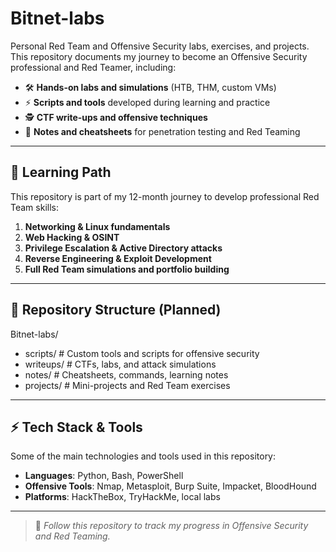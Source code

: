 # Bitnet-labs

Personal Red Team and Offensive Security labs, exercises, and projects.  
This repository documents my journey to become an Offensive Security professional and Red Teamer, including:

- 🛠 **Hands-on labs and simulations** (HTB, THM, custom VMs)
- ⚡ **Scripts and tools** developed during learning and practice
- 🕵 **CTF write-ups and offensive techniques**
- 📖 **Notes and cheatsheets** for penetration testing and Red Teaming

---

## 🧭 Learning Path

This repository is part of my 12-month journey to develop professional Red Team skills:

1. **Networking & Linux fundamentals**  
2. **Web Hacking & OSINT**  
3. **Privilege Escalation & Active Directory attacks**  
4. **Reverse Engineering & Exploit Development**  
5. **Full Red Team simulations and portfolio building**  

---

## 📂 Repository Structure (Planned)
Bitnet-labs/

- scripts/ # Custom tools and scripts for offensive security
- writeups/ # CTFs, labs, and attack simulations
- notes/ # Cheatsheets, commands, learning notes
- projects/ # Mini-projects and Red Team exercises

---

## ⚡ Tech Stack & Tools

Some of the main technologies and tools used in this repository:

- **Languages**: Python, Bash, PowerShell
- **Offensive Tools**: Nmap, Metasploit, Burp Suite, Impacket, BloodHound
- **Platforms**: HackTheBox, TryHackMe, local labs

---

> 🚀 *Follow this repository to track my progress in Offensive Security and Red Teaming.*

